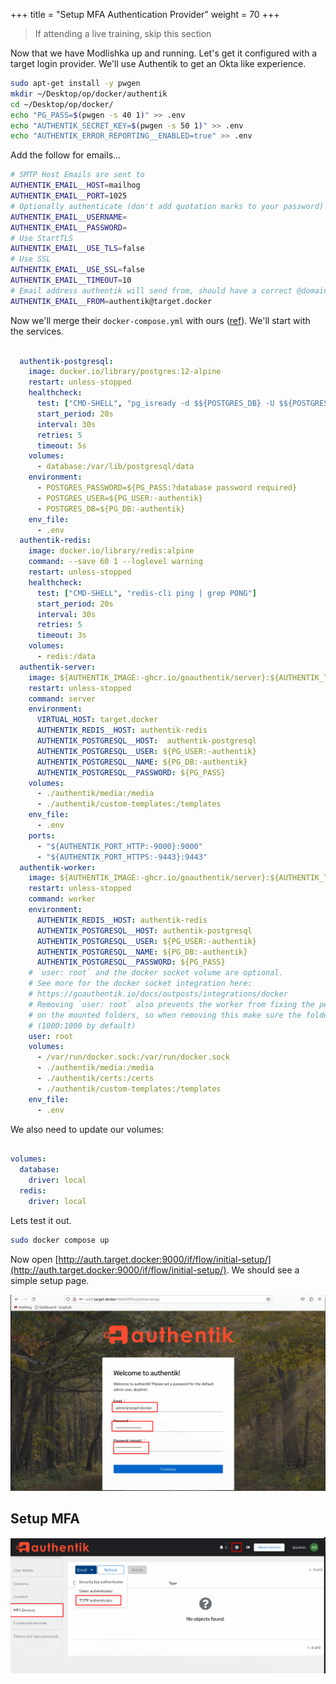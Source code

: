 +++
title = "Setup MFA Authentication Provider"
weight = 70
+++

> If attending a live training, skip this section

Now that we have Modlishka up and running. Let's get it configured with a target login provider. We'll use Authentik to get an Okta like experience.

```bash
sudo apt-get install -y pwgen
mkdir ~/Desktop/op/docker/authentik
cd ~/Desktop/op/docker/
echo "PG_PASS=$(pwgen -s 40 1)" >> .env
echo "AUTHENTIK_SECRET_KEY=$(pwgen -s 50 1)" >> .env
echo "AUTHENTIK_ERROR_REPORTING__ENABLED=true" >> .env
```

Add the follow for emails...

```sh
# SMTP Host Emails are sent to
AUTHENTIK_EMAIL__HOST=mailhog
AUTHENTIK_EMAIL__PORT=1025
# Optionally authenticate (don't add quotation marks to your password)
AUTHENTIK_EMAIL__USERNAME=
AUTHENTIK_EMAIL__PASSWORD=
# Use StartTLS
AUTHENTIK_EMAIL__USE_TLS=false
# Use SSL
AUTHENTIK_EMAIL__USE_SSL=false
AUTHENTIK_EMAIL__TIMEOUT=10
# Email address authentik will send from, should have a correct @domain
AUTHENTIK_EMAIL__FROM=authentik@target.docker
```

Now we'll merge their `docker-compose.yml` with ours ([ref](https://goauthentik.io/docs/installation/docker-compose)). We'll start with the services. 

```yml

  authentik-postgresql:
    image: docker.io/library/postgres:12-alpine
    restart: unless-stopped
    healthcheck:
      test: ["CMD-SHELL", "pg_isready -d $${POSTGRES_DB} -U $${POSTGRES_USER}"]
      start_period: 20s
      interval: 30s
      retries: 5
      timeout: 5s
    volumes:
      - database:/var/lib/postgresql/data
    environment:
      - POSTGRES_PASSWORD=${PG_PASS:?database password required}
      - POSTGRES_USER=${PG_USER:-authentik}
      - POSTGRES_DB=${PG_DB:-authentik}
    env_file:
      - .env
  authentik-redis:
    image: docker.io/library/redis:alpine
    command: --save 60 1 --loglevel warning
    restart: unless-stopped
    healthcheck:
      test: ["CMD-SHELL", "redis-cli ping | grep PONG"]
      start_period: 20s
      interval: 30s
      retries: 5
      timeout: 3s
    volumes:
      - redis:/data
  authentik-server:
    image: ${AUTHENTIK_IMAGE:-ghcr.io/goauthentik/server}:${AUTHENTIK_TAG:-2023.3.1}
    restart: unless-stopped
    command: server
    environment:
      VIRTUAL_HOST: target.docker
      AUTHENTIK_REDIS__HOST: authentik-redis
      AUTHENTIK_POSTGRESQL__HOST:  authentik-postgresql
      AUTHENTIK_POSTGRESQL__USER: ${PG_USER:-authentik}
      AUTHENTIK_POSTGRESQL__NAME: ${PG_DB:-authentik}
      AUTHENTIK_POSTGRESQL__PASSWORD: ${PG_PASS}
    volumes:
      - ./authentik/media:/media
      - ./authentik/custom-templates:/templates
    env_file:
      - .env
    ports:
      - "${AUTHENTIK_PORT_HTTP:-9000}:9000"
      - "${AUTHENTIK_PORT_HTTPS:-9443}:9443"
  authentik-worker:
    image: ${AUTHENTIK_IMAGE:-ghcr.io/goauthentik/server}:${AUTHENTIK_TAG:-2023.3.1}
    restart: unless-stopped
    command: worker
    environment:
      AUTHENTIK_REDIS__HOST: authentik-redis
      AUTHENTIK_POSTGRESQL__HOST: authentik-postgresql
      AUTHENTIK_POSTGRESQL__USER: ${PG_USER:-authentik}
      AUTHENTIK_POSTGRESQL__NAME: ${PG_DB:-authentik}
      AUTHENTIK_POSTGRESQL__PASSWORD: ${PG_PASS}
    # `user: root` and the docker socket volume are optional.
    # See more for the docker socket integration here:
    # https://goauthentik.io/docs/outposts/integrations/docker
    # Removing `user: root` also prevents the worker from fixing the permissions
    # on the mounted folders, so when removing this make sure the folders have the correct UID/GID
    # (1000:1000 by default)
    user: root
    volumes:
      - /var/run/docker.sock:/var/run/docker.sock
      - ./authentik/media:/media
      - ./authentik/certs:/certs
      - ./authentik/custom-templates:/templates
    env_file:
      - .env
```

We also need to update our volumes:

```yml

volumes:
  database:
    driver: local
  redis:
    driver: local
```

Lets test it out.

```bash
sudo docker compose up
```

Now open [http://auth.target.docker:9000/if/flow/initial-setup/](http://auth.target.docker:9000/if/flow/initial-setup/). We should see a simple setup page.

![Authentik Admin Setup](/static/how-to-phishing/authentik-admin-setup.png)

## Setup MFA

![Authentik Admin Add MFA](/static/how-to-phishing/authentik-admin-add-mfa.png)


